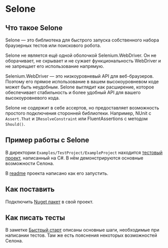 # Selone
## Что такое Selone
Selone — это библиотека для быстрого запуска собственного набора браузерных тестов или поискового робота.

Selone не является ещё одной оболочкой Selenium.WebDriver. Он не оборачивает, не скрывает и не сужает функциональность WebDriver и не запрещает его использование напрямую.

Selenium.WebDriver — это низкоуровневый API для веб-браузеров. Поэтому его прямое использование в вашем высокоуровневом коде может быть неудобным. Selone выглядит как расширение, которое обеспечивает стабильность и более удобный API для вашего высокоуровневого кода.

Selone не содержит в себе ассертов, но предоставляет возможность простого подключения сторонней библиотеки. Например, NUnit с `Assert.That` и `IResolveConstraint` или FluentAssertions с методом `Should()`.

## Пример работы с Selone
В директории `Examples/TestProject/ExampleProject` находится [тестовый проект](Examples/TestProject/ExampleProject), написанный на C#. В нём демонстрируются основные возможности Селона. 

В [readme](Examples/TestProject/readme.md) проекта написано как его запустить.

## Как поставить 
Подключить [Nuget пакет](https://www.nuget.org/packages/Kontur.Selone) в свой проект.

## Как писать тесты
В заметке [Быстрый старт](docs/QuickStart.md) описаны основные шаги, необходимые при написании тестов. Там же есть пояснения некоторых возможностей Селона.
